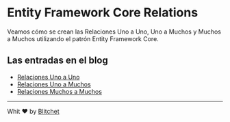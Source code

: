 # Entity Framework Core Relations
Veamos cómo se crean las Relaciones Uno a Uno, Uno a Muchos y Muchos a Muchos utilizando el patrón Entity Framework Core.

## Las entradas en el blog
* [Relaciones Uno a Uno](https://blitchet.com/blog/relacion-uno-uno-efcore/)
* [Relaciones Uno a Muchos](https://blitchet.com/blog/relacion-uno-muchos-efcore/)
* [Relaciones Muchos a Muchos](https://blitchet.com/blog/relacion-muchos-muchos-efcore/)

---
Whit :heart: by [Blitchet](https://blitchet.com)
